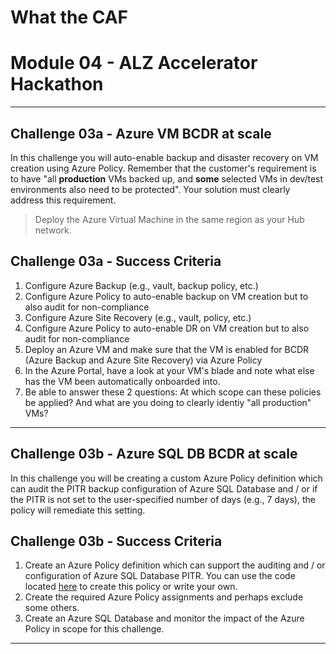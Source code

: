 # What the CAF

# Module 04 - ALZ Accelerator Hackathon

---

## Challenge 03a - Azure VM BCDR at scale

In this challenge you will auto-enable backup and disaster recovery on VM creation using Azure Policy. Remember that the customer's requirement is to have "all **production** VMs backed up, and **some** selected VMs in dev/test environments also need to be protected". Your solution must clearly address this requirement.

>Deploy the Azure Virtual Machine in the same region as your Hub network.

## Challenge 03a - Success Criteria

1. Configure Azure Backup (e.g., vault, backup policy, etc.)
2. Configure Azure Policy to auto-enable backup on VM creation but to also audit for non-compliance
3. Configure Azure Site Recovery (e.g., vault, policy, etc.)
4. Configure Azure Policy to auto-enable DR on VM creation but to also audit for non-compliance
5. Deploy an Azure VM and make sure that the VM is enabled for BCDR (Azure Backup and Azure Site Recovery) via Azure Policy
6. In the Azure Portal, have a look at your VM's blade and note what else has the VM been automatically onboarded into.
7. Be able to answer these 2 questions: At which scope can these policies be applied? And what are you doing to clearly identiy "all production" VMs? 

---

## Challenge 03b - Azure SQL DB BCDR at scale

In this challenge you will be creating a custom Azure Policy definition which can audit the PITR backup configuration of Azure SQL Database and / or if the PITR is not set to the user-specified number of days (e.g., 7 days), the policy will remediate this setting.

## Challenge 03b - Success Criteria

1. Create an Azure Policy definition which can support the auditing and / or configuration of Azure SQL Database PITR. You can use the code located [here](https://raw.githubusercontent.com/jonathan-vella/scripts-and-policies/master/Azure%20Policy/Deploy%20Azure%20SQL%20DB%20ShortTerm%20Backup.json) to create this policy or write your own.
2. Create the required Azure Policy assignments and perhaps exclude some others.
3. Create an Azure SQL Database and monitor the impact of the Azure Policy in scope for this challenge.

---


